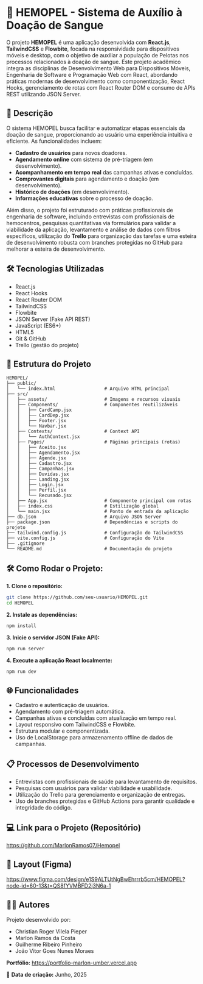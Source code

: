 
# 🚀 HEMOPEL - Sistema de Auxílio à Doação de Sangue

O projeto **HEMOPEL** é uma aplicação desenvolvida com **React.js**, **TailwindCSS** e **Flowbite**, focada na responsividade para dispositivos móveis e desktop, com o objetivo de auxiliar a população de Pelotas nos processos relacionados à doação de sangue. Este projeto acadêmico integra as disciplinas de Desenvolvimento Web para Dispositivos Móveis, Engenharia de Software e Programação Web com React, abordando práticas modernas de desenvolvimento como componentização, React Hooks, gerenciamento de rotas com React Router DOM e consumo de APIs REST utilizando JSON Server.

## 📌 Descrição

O sistema HEMOPEL busca facilitar e automatizar etapas essenciais da doação de sangue, proporcionando ao usuário uma experiência intuitiva e eficiente. As funcionalidades incluem:

- **Cadastro de usuários** para novos doadores.
- **Agendamento online** com sistema de pré-triagem (em desenvolvimento).
- **Acompanhamento em tempo real** das campanhas ativas e concluídas.
- **Comprovantes digitais** para agendamento e doação (em desenvolvimento).
- **Histórico de doações** (em desenvolvimento).
- **Informações educativas** sobre o processo de doação.

Além disso, o projeto foi estruturado com práticas profissionais de engenharia de software, incluindo entrevistas com profissionais de hemocentros, pesquisas quantitativas via formulários para validar a viabilidade da aplicação, levantamento e análise de dados com filtros específicos, utilização do **Trello** para organização das tarefas e uma esteira de desenvolvimento robusta com branches protegidas no GitHub para melhorar a esteira de desenvolvimento.

## 🛠️ Tecnologias Utilizadas

- React.js
- React Hooks
- React Router DOM
- TailwindCSS
- Flowbite
- JSON Server (Fake API REST)
- JavaScript (ES6+)
- HTML5
- Git & GitHub
- Trello (gestão do projeto)

## 📁 Estrutura do Projeto

```
HEMOPEL/
├── public/
│   └── index.html                  # Arquivo HTML principal
├── src/
│   ├── assets/                     # Imagens e recursos visuais
│   ├── Components/                 # Componentes reutilizáveis
│   │   ├── CardCamp.jsx
│   │   ├── CardDep.jsx
│   │   ├── Footer.jsx
│   │   └── Navbar.jsx
│   ├── Contexts/                   # Context API
│   │   └── AuthContext.jsx
│   ├── Pages/                      # Páginas principais (rotas)
│   │   ├── Aceito.jsx
│   │   ├── Agendamento.jsx
│   │   ├── Agende.jsx
│   │   ├── Cadastro.jsx
│   │   ├── Campanhas.jsx
│   │   ├── Duvidas.jsx
│   │   ├── Landing.jsx
│   │   ├── Login.jsx
│   │   ├── Perfil.jsx
│   │   └── Recusado.jsx
│   ├── App.jsx                     # Componente principal com rotas
│   ├── index.css                   # Estilização global
│   └── main.jsx                    # Ponto de entrada da aplicação
├── db.json                         # Arquivo JSON Server
├── package.json                    # Dependências e scripts do projeto
├── tailwind.config.js              # Configuração do TailwindCSS
├── vite.config.js                  # Configuração do Vite
├── .gitignore
└── README.md                       # Documentação do projeto
```

## 🛠️ Como Rodar o Projeto:

**1. Clone o repositório:**

```bash
git clone https://github.com/seu-usuario/HEMOPEL.git
cd HEMOPEL
```

**2. Instale as dependências:**

```bash
npm install
```

**3. Inicie o servidor JSON (Fake API):**

```bash
npm run server
```

**4. Execute a aplicação React localmente:**

```bash
npm run dev
```

## 🌐 Funcionalidades

- Cadastro e autenticação de usuários.
- Agendamento com pré-triagem automática.
- Campanhas ativas e concluídas com atualização em tempo real.
- Layout responsivo com TailwindCSS e Flowbite.
- Estrutura modular e componentizada.
- Uso de LocalStorage para armazenamento offline de dados de campanhas.

## 📋 Processos de Desenvolvimento

- Entrevistas com profissionais de saúde para levantamento de requisitos.
- Pesquisas com usuários para validar viabilidade e usabilidade.
- Utilização do Trello para gerenciamento e organização de entregas.
- Uso de branches protegidas e GitHub Actions para garantir qualidade e integridade do código.

## 💻 Link para o Projeto (Repositório)

https://github.com/MarlonRamos07/Hemopel

## 🎨 Layout (Figma)

https://www.figma.com/design/e1S9ALTUtNgBwEhrrrb5cm/HEMOPEL?node-id=60-13&t=QS8fYVMBFD2j3N6a-1

## 👨‍🎓 Autores

Projeto desenvolvido por:

- Christian Roger Vilela Pieper
- Marlon Ramos da Costa
- Guilherme Ribeiro Pinheiro
- João Vitor Goes Nunes Moraes

**Portfólio:** https://portfolio-marlon-umber.vercel.app

📅 **Data de criação:** Junho, 2025

